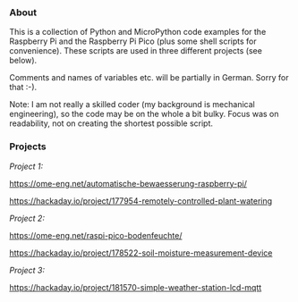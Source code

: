 ### About

This is a collection of Python and MicroPython code examples for the Raspberry Pi and the Raspberry Pi Pico (plus some shell scripts for convenience). These scripts are used in three different projects (see below).

Comments and names of variables etc. will be partially in German. Sorry for that :-).

Note: I am not really a skilled coder (my background is mechanical engineering), so the code may be on the whole a bit bulky. Focus was on readability, not on creating the shortest possible script.


### Projects

*Project 1:*

https://ome-eng.net/automatische-bewaesserung-raspberry-pi/ 

https://hackaday.io/project/177954-remotely-controlled-plant-watering

*Project 2:*

https://ome-eng.net/raspi-pico-bodenfeuchte/

https://hackaday.io/project/178522-soil-moisture-measurement-device

*Project 3:*

https://hackaday.io/project/181570-simple-weather-station-lcd-mqtt

